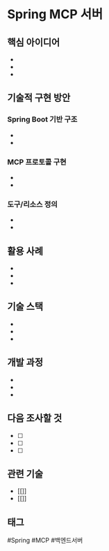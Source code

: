 # Spring MCP 서버

## 핵심 아이디어
-
-
-

## 기술적 구현 방안
### Spring Boot 기반 구조
-
-

### MCP 프로토콜 구현
-
-

### 도구/리소스 정의
-
-

## 활용 사례
-
-
-

## 기술 스택
-
-
-

## 개발 과정
-
-
-

## 다음 조사할 것
- [ ]
- [ ]
- [ ]

## 관련 기술
- [[]]
- [[]]

## 태그
#Spring #MCP #백엔드서버
